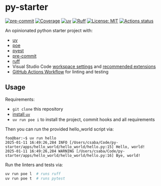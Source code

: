 # py-starter

[![pre-commit](https://img.shields.io/badge/pre--commit-enabled-brightgreen?logo=pre-commit)](https://github.com/pre-commit/pre-commit)
[![Coverage](https://img.shields.io/static/v1?label=🐍+pytest-cov&message=100%&color=2ea44f)](https://pypi.org/project/pytest-cov/)
[![uv](https://img.shields.io/endpoint?url=https://raw.githubusercontent.com/astral-sh/uv/main/assets/badge/v0.json)](https://github.com/astral-sh/uv)
[![Ruff](https://img.shields.io/endpoint?url=https://raw.githubusercontent.com/astral-sh/ruff/main/assets/badge/v2.json)](https://github.com/astral-sh/ruff)
[![License: MIT](https://img.shields.io/badge/License-MIT-yellow.svg)](https://opensource.org/licenses/MIT)
[![Actions status](https://github.com/szilvesztercsab/py-starter/actions/workflows/ci.yaml/badge.svg)](https://github.com/szilvesztercsab/py-starter/actions)

An opinionated python starter project with:

- [uv](https://docs.astral.sh/uv)
- [poe](https://poethepoet.natn.io)
- [pyest](https://pytest.org)
- [pre-commit](https://pre-commit.com)
- [ruff](https://docs.astral.sh/ruff)
- Visual Studio Code [workspace settings](https://code.visualstudio.com/docs/getstarted/settings#_workspace-settings)
  and [recommended extensions](https://code.visualstudio.com/docs/editor/extension-marketplace#_workspace-recommended-extensions)
- [GitHub Actions Workflow](https://docs.github.com/en/actions)
  for linting and testing

## Usage

Requirements:

- `git clone` this repository
- [install `uv`](https://docs.astral.sh/uv/getting-started/installation/)
- `uv run poe i` to install the project, commit hooks and all requirements

Then you can run the provided hello_world script via:

<!-- markdownlint-disable line-length -->
```console
foo@bar:~$ uv run hello
2025-01-11 16:49:26,284 INFO [/Users/csaba/Code/py-starter/apps/hello_world/hello_world/hello.py:15] Hello, world!
2025-01-11 16:49:26,284 WARNING [/Users/csaba/Code/py-starter/apps/hello_world/hello_world/hello.py:16] Bye, world!
```
<!-- markdownlint-enable line-length -->

Run the linters and tests via:

```sh
uv run poe l  # runs ruff
uv run poe t  # runs pytest
```

<!-- TODO: add more documentation on usage, customization, etc. -->
<!-- TODO: add documentation generation -->
<!-- TODO: add templating support -->
<!-- TODO: add dockerfile -->
<!-- TODO: add ... -->
